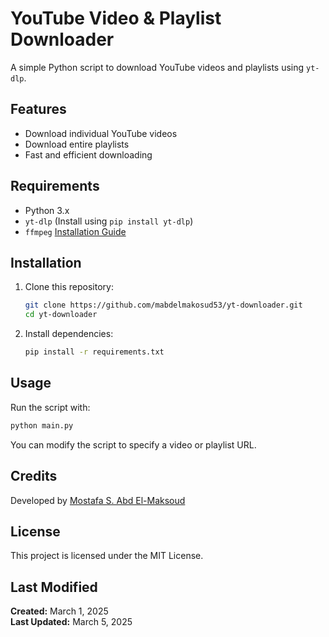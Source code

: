 # YouTube Video & Playlist Downloader

A simple Python script to download YouTube videos and playlists using `yt-dlp`.

## Features

- Download individual YouTube videos
- Download entire playlists
- Fast and efficient downloading

## Requirements

- Python 3.x
- `yt-dlp` (Install using `pip install yt-dlp`)
- `ffmpeg` [Installation Guide](Ffmpeg_Installation.md)

## Installation

1. Clone this repository:

   ```bash
   git clone https://github.com/mabdelmakosud53/yt-downloader.git
   cd yt-downloader
   ```

2. Install dependencies:

   ```bash
   pip install -r requirements.txt
   ```

## Usage

Run the script with:

```bash
python main.py
```

You can modify the script to specify a video or playlist URL.

## Credits

Developed by [Mostafa S. Abd El-Maksoud](https://www.github.com/mabdelmakosud53)

## License

This project is licensed under the MIT License.

## Last Modified

**Created:** March 1, 2025\
**Last Updated:** March 5, 2025
